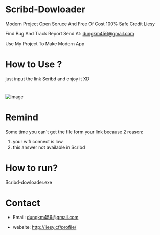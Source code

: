 # Scribd-Dowloader

Modern Project Open Soruce And Free Of Cost 100% Safe Credit Liesy

Find Bug And Track Report Send At: dungkm456@gmail.com

Use My Project To Make Modern App
# How to Use ?
just input the link Scribd and enjoy it XD
#  
![image](https://user-images.githubusercontent.com/63604038/219938821-197c9920-6de8-4e5e-8376-15745f9e7083.png)


# Remind

Some time you can`t get the file form your link because 2 reason:
1. your wifi connect is low
2. this answer not available in Scribd

# How to run?
Scribd-dowloader.exe


# Contact 
- Email: dungkm456@gmail.com

- website: http://liesy.cf/profile/

